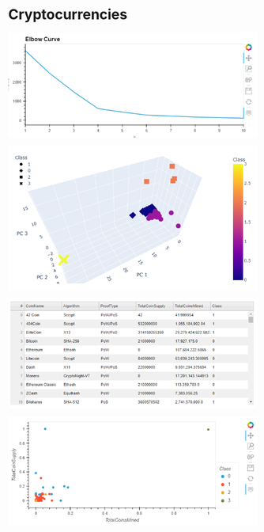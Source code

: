 # Cryptocurrencies


!["images/01_Elbow_Curve.png"](images/01_Elbow_Curve.png)


!["images/02_3D_Cluster.png"](images/02_3D_Cluster.png)


!["images/03_Tradable_Cyptocurrencies.png"](images/03_Tradable_Cyptocurrencies.png)


!["images/04_ScatterPlot_of_TradableCrypto.png"](images/04_ScatterPlot_of_TradableCrypto.png)




